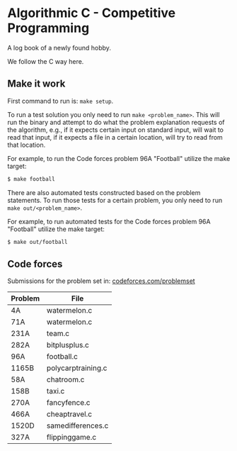 # Algorithmic C - Competitive Programming

A log book of a newly found hobby.

We follow the C way here.

## Make it work

First command to run is: `make setup`.

To run a test solution you only need to run `make <problem_name>`. This will run the binary and attempt to do what the problem explanation requests of the algorithm, e.g., if it expects certain input on standard input, will wait to read that input, if it expects a file in a certain location, will try to read from that location.

For example, to run the Code forces problem 96A "Football" utilize the make target:
```bash
$ make football
```

There are also automated tests constructed based on the problem statements. To run those tests for a certain problem, you only need to run `make out/<problem_name>`.

For example, to run automated tests for the Code forces problem 96A "Football" utilize the make target:
```bash
$ make out/football
```

## Code forces

Submissions for the problem set in: [codeforces.com/problemset](https://codeforces.com/problemset)

Problem | File
------- | ----
4A      | watermelon.c
71A     | watermelon.c
231A    | team.c
282A    | bitplusplus.c
96A     | football.c
1165B   | polycarptraining.c
58A     | chatroom.c
158B    | taxi.c
270A    | fancyfence.c
466A    | cheaptravel.c
1520D   | samedifferences.c
327A    | flippinggame.c
